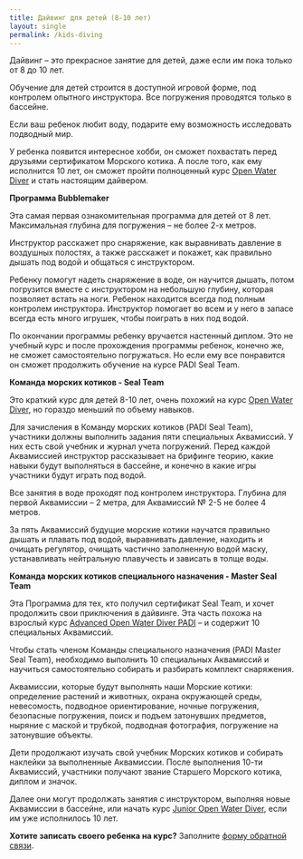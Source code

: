 ```yaml
---
title: Дайвинг для детей (8-10 лет)
layout: single
permalink: /kids-diving
---
```


Дайвинг – это прекрасное занятие для детей, даже если им пока только от 8 до 10 лет.

Обучение для детей строится в доступной игровой форме, под контролем опытного инструктора. Все погружения проводятся только в бассейне.

Если ваш ребенок любит воду, подарите ему возможность исследовать подводный мир.

У ребенка появится интересное хобби, он сможет похвастать перед друзьями сертификатом Морского котика. А после того, как ему исполнится 10 лет, он сможет пройти полноценный курс [Open Water Diver](/owd) и стать настоящим дайвером.

**Программа Bubblemaker**

Эта самая первая ознакомительная программа для детей от 8 лет. Максимальная глубина для погружения – не более 2-х метров.

Инструктор расскажет про снаряжение, как выравнивать давление в воздушных полостях, а также расскажет и покажет, как правильно дышать под водой и общаться с инструктором.

Ребенку помогут надеть снаряжение в воде, он научится дышать, потом погрузится вместе с инструктором на небольшую глубину, которая позволяет встать на ноги. Ребенок находится всегда под полным контролем инструктора. Инструктор помогает во всем и у него в запасе всегда есть много игрушек, чтобы поиграть в них под водой.

По окончании программы ребенку вручается настенный диплом. Это не учебный курс и после прохождения программы ребенок, конечно же, не сможет самостоятельно погружаться. Но если ему все понравится он сможет продолжить обучение на курсе PADI Seal Team.

**Команда морских котиков - Seal Team**

Это краткий курс для детей 8-10 лет, очень похожий на курс [Open Water Diver](/owd), но гораздо меньший по объему навыков.

Для зачисления в Команду морских котиков (PADI Seal Team), участники должны выполнить задания пяти специальных Аквамиссий. У них есть свой учебник и журнал учета погружений. Перед каждой Аквамиссией инструктор рассказывает на брифинге теорию, какие навыки будут выполняться в бассейне, и конечно в какие игры участники будут играть под водой.

Все занятия в воде проходят под контролем инструктора. Глубина для первой Аквамиссии – 2 метра, для Аквамиссий № 2-5 не более 4 метров.

За пять Аквамиссий будущие морские котики научатся правильно дышать и плавать под водой, выравнивать давление, находить и очищать регулятор, очищать частично заполненную водой маску, устанавливать нейтральную плавучесть и зависать в толще воды.

**Команда морских котиков специального назначения - Master Seal Team**

Эта Программа для тех, кто получил сертификат Seal Team, и хочет продолжить свои приключения в дайвинге. Эта часть похожа на взрослый курс [Advanced Open Water Diver PADI](/aowd) – и содержит 10 специальных Аквамиссий.

Чтобы стать членом Команды специального назначения (PADI Master Seal Team), необходимо выполнить 10 специальных Аквамиссий и научиться самостоятельно собирать и разбирать комплект снаряжения.

Аквамиссии, которые будут выполнять наши Морские котики: определение растений и животных, охрана окружающей среды, невесомость, подводное ориентирование, ночные погружения, безопасные погружения, поиск и подъем затонувших предметов, ныряние с маской и трубкой, подводная фотография, погружение на затонувшие объекты.

Дети продолжают изучать свой учебник Морских котиков и собирать наклейки за выполненные Аквамиссии. После выполнения 10-ти Аквамиссий, участники получают звание Старшего Морского котика, диплом и значок.

Далее они могут продолжать занятия с инструктором, выполняя новые Аквамиссии в бассейне, или начать курс [Junior Open Water Diver](/owd), если им уже исполнилось 10 лет.

**Хотите записать своего ребенка на курс?** Заполните [форму обратной связи](/feedback).